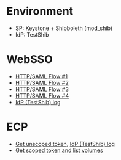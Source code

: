# Environment

- SP: Keystone + Shibboleth (mod\_shib)
- IdP: TestShib

# WebSSO

- [HTTP/SAML Flow #1](flow1.md)
- [HTTP/SAML Flow #2](flow2.md)
- [HTTP/SAML Flow #3](flow3.md)
- [HTTP/SAML Flow #4](flow4.md)
- [IdP (TestShib) log](testshib_log_websso.txt)

# ECP

- [Get unscoped token](ecp_unscoped_token_issue.md), [IdP (TestShib) log](testshib_log_ecp.txt)
- [Get scoped token and list volumes](ecp_volume_list.md)
